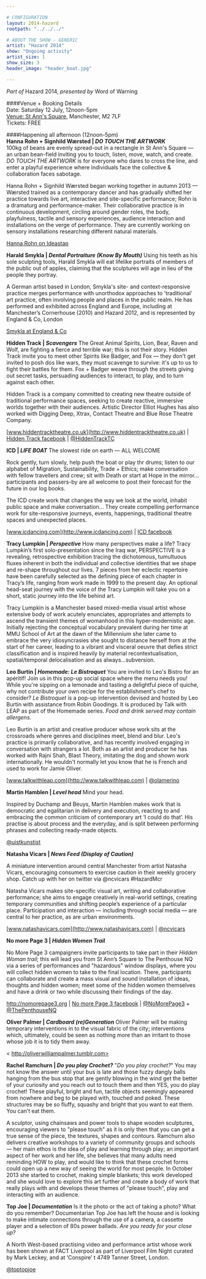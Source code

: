 ```yaml
---

# CONFIGURATION
layout: 2014-hazard
rootpath: "../../../"

# ABOUT THE SHOW - GENERIC
artist: "Hazard 2014"
show: "Ongoing activity"
artist_size: 1
show_size: 3
header_image: "header_boat.jpg"

---
```

*Part of* Hazard 2014, *presented by* Word of Warning       
     
####Venue + Booking Details        
Date: Saturday 12 July, 12noon-5pm       
[Venue: St Ann's Square](http://bit.ly/1wrGmvW), Manchester, M2 7LF      
Tickets: FREE    
                
####Happening all afternoon (12noon-5pm)             
**Hanna Rohn + Signhild Wærsted | *DO TOUCH THE ARTWORK***        
100kg of beans are evenly spread-out in a rectangle in St Ann's Square — an urban bean-field inviting you to touch, listen, move, watch, and create. *DO TOUCH THE ARTWORK* is for everyone who dares to cross the line, and enter a playful experience where individuals face the collective & collaboration faces sabotage. 

Hanna Rohn + Signhild Wærsted began working together in autumn 2013 — Wærsted trained as a contemporary dancer and has gradually shifted her practice towards live art, interactive and site-specific performance; Rohn is a dramaturg and performance-maker. Their collaborative practice is in continuous development, circling around gender roles, the body, playfulness, tactile and sensory experiences, audience interaction and installations on the verge of performance. They are currently working on sensory installations researching different natural materials.

[Hanna Rohn on Ideastap](http://www.ideastap.com/People/Hanna_Rohn)

**Harald Smykla | *Dental Portraiture (Know By Mouth)***
Using his teeth as his sole sculpting tools, Harald Smykla will eat lifelike portraits of members of the public out of apples, claiming that the sculptures will age in lieu of the people they portray.	


A German artist based in London, Smykla's site- and context-responsive practice merges performance with unorthodox approaches to 'traditional' art practice, often involving people and places in the public realm. He has performed and exhibited across England and Europe, including at Manchester’s Cornerhouse (2010) and Hazard 2012, and is represented by England & Co, London

[Smykla at England & Co](http://www.englandgallery.com/EXHIB_SMYKLA.htm)	


**Hidden Track | *Scavengers***
The Great Animal Spirits, Lion, Bear, Raven and Wolf, are fighting a fierce and terrible war; this is not their story. 
Hidden Track invite you to meet other Spirits like Badger, and Fox — they don't get invited to posh dos like wars, they must scavenge to survive: it's up to us to fight their battles for them.
 Fox + Badger weave through the streets giving out secret tasks, persuading audiences to interact, to play, and to turn against each other.



Hidden Track is a company committed to creating new theatre outside of traditional performance spaces, seeking to create reactive, immersive worlds together with their audiences. 
Artistic Director Elliot Hughes has also worked with Digging Deep, Xtrax, Contact Theatre and Blue Rose Theatre Company.

[www.hiddentracktheatre.co.uk](http://www.hiddentracktheatre.co.uk) | [Hidden Track facebook](http://www.facebook.com/HiddenTrackTheatre) | [@HiddenTrackTC](http://twitter.com/HiddenTrackTC)

**ICD | *LIFE BOAT***
The slowest ride on earth — ALL WELCOME



Rock gently, turn slowly, help push the boat or play thr drums; listen to our alphabet of Migration, Sustainability, Trade + Ethics; make conversation with fellow travellers and crew; sit with Death or start at Hope in the mirror… participants and passers-by are all welcome to post their forecast for the future in our log books.



The ICD create work that changes the way we look at the world, inhabit public space and make conversation… 
They create compelling performance work for site-responsive journeys, events, happenings, traditional theatre spaces and unexpected places.



[www.icdancing.com](http://www.icdancing.com) | [ICD facebook](http://www.facebook.com/pages/The-Institute-for-Crazy-Dancing/205800326152977)

**Tracy Lumpkin | *Perspective*** 
How many perspectives make a life?
Tracy Lumpkin’s first solo-presentation since the Iraq war, PERSPECTIVE is a revealing, retrospective exhibition tracing the dichotomous, tumultuous fluxes inherent in both the individual and collective identities that we shape and re-shape throughout our lives. 7 pieces from her eclectic repertoire have been carefully selected as the defining piece of each chapter in Tracy’s life, ranging from work made in 1999 to the present day. An optional head-seat journey with the voice of the Tracy Lumpkin will take you on a short, static journey into the life behind art.


Tracy Lumpkin is a Manchester based mixed-media visual artist whose extensive body of work acutely enunciates, appropriates and attempts to ascend the transient themes of womanhood in this hyper-modernistic age. Initially rejecting the conceptual vocabulary prevalent during her time at MMU School of Art at the dawn of the Millennium she later came to embrace the very idiosyncrasies she sought to distance herself from at the start of her career, leading to a vibrant and visceral oeuvre that defies strict classification and is inspired heavily by material recontextualisation, spatial/temporal delocalisation and as always…subversion.        	





**Leo Burtin | *Homemade: Le Bistroquet***
You are invited to Leo's Bistro for an apéritif! Join us in this pop-up social space where the menu needs you! While you're sipping on a lemonade and tasting a delightful piece of quiche, why not contribute your own recipe for the establishment's chef to consider? *Le Bistroquet* is a pop-up intervention devised and hosted by Leo Burtin with assistance from Robin Goodings. It is produced by Talk with LEAP as part of the Homemade series. *Food and drink served may contain allergens.*	



Leo Burtin is an artist and creative producer whose work sits at the crossroads where genres and disciplines meet, blend and blur. Leo's practice is primarily collaborative, and has recently involved engaging in conversation with strangers a lot. Both as an artist and producer he has worked with Rajni Shah, Blast Theory, imitating the dog and shown work internationally. He wouldn't normally let you know that he is French and used to work for Jamie Oliver.	


[www.talkwithleap.com](http://www.talkwithleap.com) | [@olamerino](http://twitter.com/olamerino)

**Martin Hamblen | *Level head***
Mind your head.

Inspired by Duchamp and Beuys, Martin Hamblen makes work that is democratic and egalitarian in delivery and execution, reacting to and embracing the common criticism of contemporary art ‘I could do that’. His practise is about process and the everyday, and is split between performing phrases and collecting ready-made objects.


[@uistkunstist](http://twitter.com/uistkunstist)



**Natasha Vicars | *News Feed (Display of Caution)***

A miniature intervention around central Manchester from artist Natasha Vicars, encouraging consumers to exercise caution in their weekly grocery shop. Catch up with her on twitter via @ncvicars #HazardMcr

Natasha Vicars makes site-specific visual art, writing and collaborative performance; she aims to engage creatively in real-world settings, creating temporary communities and shifting people’s experience of a particular place. Participation and interaction — including through social media — are central to her practice, as are urban environments.  


[www.natashavicars.com](http://www.natashavicars.com) | [@ncvicars](http://twitter.com/ncvicars)

**No more Page 3 | *Hidden Women Trail***	

No More Page 3 campaigners invite participants to take part in their *Hidden Woman trail*; this will lead you from St Ann’s Square to The Penthouse NQ via a series of performances and "hazardous" window displays, where you will collect hidden women to take to the final location. There, participants can collaborate and create a mass visual and sound installation of ideas, thoughts and hidden women; meet some of the hidden women themselves and have a drink or two while discussing their findings of the day. 	


<http://nomorepage3.org> | [No more Page 3 facebook](http://www.facebook.com/groups/nmp3manchester) | [@NoMorePage3](http://twitter.com/NoMorePage3) + [@ThePenthouseNQ](http://twitter.com/ThePenthouseNQ)

**Oliver Palmer | *Cardboard (re)Generation***
Oliver Palmer will be making temporary interventions in to the visual fabric of the city; interventions which, ultimately, could be seen as nothing more than an irritant to those whose job it is to tidy them away.

<
http://oliverwilliampalmer.tumblr.com>

**Rachel Ramchurn | *Do you play Crochet?***
"*Do you play crochet?*" You may not know the answer until your bus is late and those fuzzy dangly balls hanging from the bus stop that are gently blowing in the wind get the better of your curiosity and you reach out to touch them and then YES, you do play crochet! These playful, bright and fun, tactile objects seemingly appeared from nowhere and beg to be played with, touched and poked. These structures may be so fluffy, squashy and bright that you want to eat them. You can’t eat them.

A sculptor, using chainsaws and power tools to shape wooden sculptures, encouraging viewers to "please touch" as it is only then that you can get a true sense of the piece, the textures, shapes and contours. Ramchurn also delivers creative workshops to a variety of community groups and schools — her main ethos is the idea of play and learning through play; an important aspect of her work and her life, she believes that many adults need reminding HOW to play, and would like to think that these crochet forms could open up a new way of seeing the world for most people. In October 2013 she started to crochet, making simple blankets; this work developed and she would love to explore this art further and create a body of work that really plays with and develops these themes of "please touch", play and interacting with an audience.    


**Top Joe | *Documentation***
Is it the photo or the act of taking a photo? What do you remember? Documentarian Top Joe has left the house and is looking to make intimate connections through the use of a camera, a cassette player and a selection of 80s power ballads. *Are you ready for your close up?*	


A North West-based practising video and performance artist whose work has been shown at FACT Liverpool as part of Liverpool Film Night curated by Mark Leckey, and at ‘Conspire’ t 4749 Tanner Street, London.

[@toptopjoe](http://twitter.com/toptopjoe)
